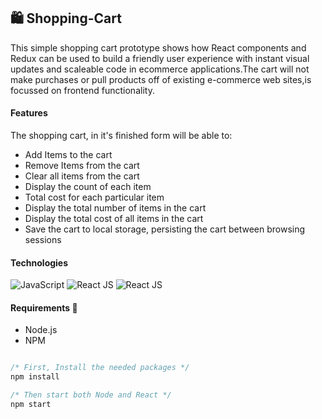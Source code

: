 ## 🛍️ **Shopping-Cart**

This simple shopping cart prototype shows how React components and Redux can be used to build a friendly user experience with instant visual updates and scaleable code in ecommerce applications.The cart will not make purchases or pull products off of existing e-commerce web sites,is focussed on frontend functionality. 

#### Features

The shopping cart, in it's finished form will be able to:
- Add Items to the cart
- Remove Items from the cart
- Clear all items from the cart
- Display the count of each item
- Total cost for each particular item
- Display the total number of items in the cart
- Display the total cost of all items in the cart
- Save the cart to local storage, persisting the cart between browsing sessions

#### Technologies
![JavaScript](https://img.shields.io/badge/-JavaScript-black?style=flat-square&logo=javascript)
![React JS](https://img.shields.io/badge/-ReactJS-black?style=flat-square&logo=react)
![React JS](https://img.shields.io/badge/-Redux-black?style=flat-square&logo=redux)

#### Requirements 📌

- Node.js
- NPM

```javascript

/* First, Install the needed packages */
npm install

/* Then start both Node and React */
npm start

```
